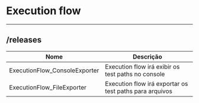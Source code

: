 # Execution flow

<hr />

## /releases

|        Nome        | 	Descrição	|
|----------------|--------------------------------------|
|	ExecutionFlow_ConsoleExporter	| 	Execution flow irá exibir os test paths no console		|
|	ExecutionFlow_FileExporter		|	Execution flow irá exportar os test paths para arquivos	|